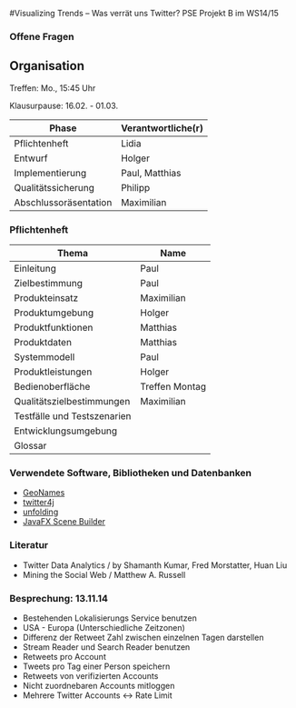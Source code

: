 ﻿#Visualizing Trends – Was verrät uns Twitter?
PSE Projekt B im WS14/15

### Offene Fragen
## Organisation
Treffen: Mo., 15:45 Uhr

Klausurpause: 16.02. - 01.03.

Phase | Verantwortliche(r)
------------ | -------------
Pflichtenheft | Lidia
Entwurf | Holger
Implementierung | Paul, Matthias
Qualitätssicherung | Philipp
Abschlussoräsentation | Maximilian

### Pflichtenheft
Thema | Name
----------- | ---------
Einleitung | Paul
Zielbestimmung | Paul
Produkteinsatz | Maximilian
Produktumgebung | Holger
Produktfunktionen | Matthias
Produktdaten | Matthias
Systemmodell | Paul
Produktleistungen | Holger
Bedienoberfläche | Treffen Montag
Qualitätszielbestimmungen | Maximilian
Testfälle und Testszenarien |
Entwicklungsumgebung |
Glossar |

### Verwendete Software, Bibliotheken und Datenbanken
* [GeoNames](http://www.geonames.org/)
* [twitter4j](http://twitter4j.org/en/index.html)
* [unfolding](http://unfoldingmaps.org)
* [JavaFX Scene Builder](http://www.oracle.com/technetwork/java/javase/downloads/javafxscenebuilder-info-2157684.html)

### Literatur
* Twitter Data Analytics / by Shamanth Kumar, Fred Morstatter, Huan Liu
* Mining the Social Web  / Matthew A. Russell

### Besprechung: 13.11.14
* Bestehenden Lokalisierungs Service benutzen
* USA - Europa (Unterschiedliche Zeitzonen)
* Differenz der Retweet Zahl zwischen einzelnen Tagen darstellen
* Stream Reader und Search Reader benutzen
* Retweets pro Account
* Tweets pro Tag einer Person speichern
* Retweets von verifizierten Accounts
* Nicht zuordnebaren Accounts mitloggen
* Mehrere Twitter Accounts <-> Rate Limit


